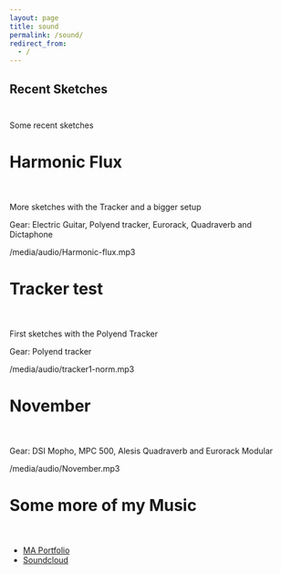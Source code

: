 ```yaml
---
layout: page
title: sound
permalink: /sound/
redirect_from:
  - /
---
```




## Recent Sketches <br/> <br/>

Some recent sketches

# Harmonic Flux <br/> <br/>

More sketches with the Tracker and a bigger setup

Gear: Electric Guitar, Polyend tracker, Eurorack, Quadraverb and Dictaphone

/media/audio/Harmonic-flux.mp3


# Tracker test <br/> <br/>

First sketches with the Polyend Tracker

Gear: Polyend tracker

/media/audio/tracker1-norm.mp3


# November <br/> <br/>

Gear: DSI Mopho, MPC 500, Alesis Quadraverb and Eurorack Modular

/media/audio/November.mp3



# Some more of my Music <br/> <br/>

- [MA Portfolio](/MA_Portfolio.html)
- [Soundcloud](https://soundcloud.com/alexgw)
